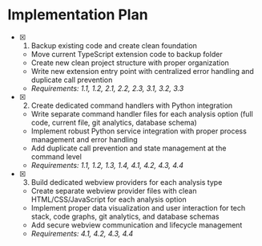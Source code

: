 # Implementation Plan

- [x] 1. Backup existing code and create clean foundation

  - Move current TypeScript extension code to backup folder
  - Create new clean project structure with proper organization
  - Write new extension entry point with centralized error handling and duplicate call prevention
  - _Requirements: 1.1, 1.2, 2.1, 2.2, 2.3, 3.1, 3.2, 3.3_

- [x] 2. Create dedicated command handlers with Python integration

  - Write separate command handler files for each analysis option (full code, current file, git analytics, database schema)
  - Implement robust Python service integration with proper process management and error handling
  - Add duplicate call prevention and state management at the command level
  - _Requirements: 1.1, 1.2, 1.3, 1.4, 4.1, 4.2, 4.3, 4.4_

- [x] 3. Build dedicated webview providers for each analysis type

  - Create separate webview provider files with clean HTML/CSS/JavaScript for each analysis option
  - Implement proper data visualization and user interaction for tech stack, code graphs, git analytics, and database schemas
  - Add secure webview communication and lifecycle management
  - _Requirements: 4.1, 4.2, 4.3, 4.4_
